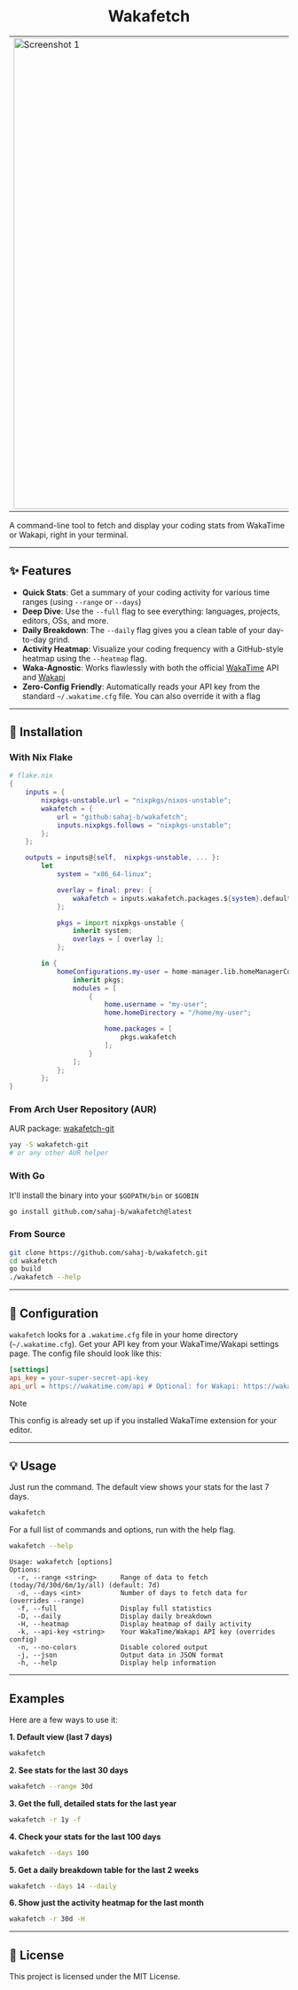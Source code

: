 <div align="center">
  <h1>Wakafetch</h1>
  <table>
    <tr>
      <td><img src="assets/base.jpg" alt="Screenshot 1" width="850">
        </td>
      <td>
        <img src="assets/full.jpg" alt="Screenshot 3" width="400">
        <img src="assets/heatmap.jpg" alt="Screenshot 2" width="400">
    </td>
    </tr>
  </table>
</div>

A command-line tool to fetch and display your coding stats from WakaTime or Wakapi, right in your terminal.

-----

## ✨ Features
- **Quick Stats**: Get a summary of your coding activity for various time ranges (using `--range` or `--days`)
- **Deep Dive**: Use the `--full` flag to see everything: languages, projects, editors, OSs, and more.
- **Daily Breakdown**: The `--daily` flag gives you a clean table of your day-to-day grind.
- **Activity Heatmap**: Visualize your coding frequency with a GitHub-style heatmap using the `--heatmap` flag.
- **Waka-Agnostic**: Works flawlessly with both the official [WakaTime](https://wakatime.com) API and [Wakapi](https://github.com/muety/wakapi)
- **Zero-Config Friendly**: Automatically reads your API key from the standard `~/.wakatime.cfg` file. You can also override it with a flag

-----

## 🚀 Installation

### With Nix Flake
```nix
# flake.nix
{
    inputs = {
        nixpkgs-unstable.url = "nixpkgs/nixos-unstable";
        wakafetch = {
            url = "github:sahaj-b/wakafetch";
            inputs.nixpkgs.follows = "nixpkgs-unstable";
        };
    };

    outputs = inputs@{self,  nixpkgs-unstable, ... }:
        let
            system = "x86_64-linux";

            overlay = final: prev: {
                wakafetch = inputs.wakafetch.packages.${system}.default;
            };

            pkgs = import nixpkgs-unstable {
                inherit system;
                overlays = [ overlay ];
            };

        in {
            homeConfigurations.my-user = home-manager.lib.homeManagerConfiguration {
                inherit pkgs;
                modules = [
                    {
                        home.username = "my-user";
                        home.homeDirectory = "/home/my-user";

                        home.packages = [
                            pkgs.wakafetch
                        ];
                    }
                ];
            };
        };
}
```

### From Arch User Repository (AUR)

AUR package: [wakafetch-git](https://aur.archlinux.org/packages/wakafetch-git)
```bash
yay -S wakafetch-git
# or any other AUR helper
```

### With Go

It'll install the binary into your `$GOPATH/bin` or `$GOBIN`
```bash
go install github.com/sahaj-b/wakafetch@latest
```

### From Source

```bash
git clone https://github.com/sahaj-b/wakafetch.git
cd wakafetch
go build
./wakafetch --help
```

-----

## 🔧 Configuration

`wakafetch` looks for a `.wakatime.cfg` file in your home directory (`~/.wakatime.cfg`). Get your API key from your WakaTime/Wakapi settings page.
The config file should look like this:

```ini
[settings]
api_key = your-super-secret-api-key
api_url = https://wakatime.com/api # Optional: for Wakapi: https://wakapi.dev/api, or your self hosted instance URL
```

> [!NOTE]
> This config is already set up if you installed WakaTime extension for your editor.
-----

## 💡 Usage

Just run the command. The default view shows your stats for the last 7 days.
```bash
wakafetch
```

For a full list of commands and options, run with the help flag.
```bash
wakafetch --help
```
```
Usage: wakafetch [options]
Options:
  -r, --range <string>      Range of data to fetch (today/7d/30d/6m/1y/all) (default: 7d)
  -d, --days <int>          Number of days to fetch data for (overrides --range)
  -f, --full                Display full statistics
  -D, --daily               Display daily breakdown
  -H, --heatmap             Display heatmap of daily activity
  -k, --api-key <string>    Your WakaTime/Wakapi API key (overrides config)
  -n, --no-colors           Disable colored output
  -j, --json                Output data in JSON format
  -h, --help                Display help information
```

-----

## Examples

Here are a few ways to use it:

**1. Default view (last 7 days)**
```bash
wakafetch
```

**2. See stats for the last 30 days**
```bash
wakafetch --range 30d
```

**3. Get the full, detailed stats for the last year**
```bash
wakafetch -r 1y -f
```

**4. Check your stats for the last 100 days**
```bash
wakafetch --days 100
```

**5. Get a daily breakdown table for the last 2 weeks**
```bash
wakafetch --days 14 --daily
```

**6. Show just the activity heatmap for the last month**
```bash
wakafetch -r 30d -H
```
-----

## 📜 License
This project is licensed under the MIT License.
